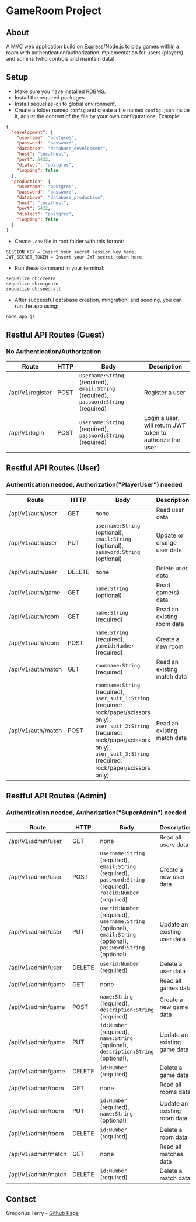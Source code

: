 # GameRoom Project

## About

A MVC web application build on Express/Node.js to play games within a room with authentication/authorization implementation for users (players) and admins (who controls and maintain data).

## Setup

- Make sure you have installed RDBMS.
- Install the required packages.
- Install sequelize-cli to global environment.
- Create a folder named `config` and create a file named `config.json` inside it, adjust the content of the file by your own configurations. Example:

```json
{
  "development": {
    "username": "postgres",
    "password": "password",
    "database": "database_development",
    "host": "localhost",
    "port": 5432,
    "dialect": "postgres",
    "logging": false
  },
  "production": {
    "username": "postgres",
    "password": "password",
    "database": "database_production",
    "host": "localhost",
    "port": 5432,
    "dialect": "postgres",
    "logging": false
  }
}
```

- Create `.env` file in root folder with this format:

```
SESSION_KEY = Insert your secret session key here;
JWT_SECRET_TOKEN = Insert your JWT secret token here;
```

- Run these command in your terminal:

```
sequelize db:create
sequelize db:migrate
sequelize db:seed:all
```

- After successful database creation, mingration, and seeding, you can run the app using:

```
node app.js
```

## Restful API Routes (Guest)

### No Authentication/Authorization

| Route            | HTTP | Body                                                                                  | Description                                               |
| ---------------- | ---- | ------------------------------------------------------------------------------------- | --------------------------------------------------------- |
| /api/v1/register | POST | `username:String` (required), `email:String` (required), `password:String` (required) | Register a user                                           |
| /api/v1/login    | POST | `username:String` (required), `password:String` (required)                            | Login a user, will return JWT token to authorize the user |

## Restful API Routes (User)

### Authentication needed, Authorization("PlayerUser") needed

| Route              | HTTP   | Body                                                                                                                                                                                                          | Description                 |
| ------------------ | ------ | ------------------------------------------------------------------------------------------------------------------------------------------------------------------------------------------------------------- | --------------------------- |
| /api/v1/auth/user  | GET    | none                                                                                                                                                                                                          | Read user data              |
| /api/v1/auth/user  | PUT    | `username:String` (optional), `email:String` (optional), `password:String` (optional)                                                                                                                         | Update or change user data  |
| /api/v1/auth/user  | DELETE | none                                                                                                                                                                                                          | Delete user data            |
| /api/v1/auth/game  | GET    | `name:String` (optional)                                                                                                                                                                                      | Read game(s) data           |
| /api/v1/auth/room  | GET    | `name:String` (required)                                                                                                                                                                                      | Read an existing room data  |
| /api/v1/auth/room  | POST   | `name:String` (required), `gameid:Number` (required)                                                                                                                                                          | Create a new room           |
| /api/v1/auth/match | GET    | `roomname:String` (required)                                                                                                                                                                                  | Read an existing match data |
| /api/v1/auth/match | POST   | `roomname:String` (required), `user_suit_1:String` (required: rock/paper/scissors only), `user_suit_2:String` (required: rock/paper/scissors only), `user_suit_3:String` (required: rock/paper/scissors only) | Read an existing match data |

## Restful API Routes (Admin)

### Authentication needed, Authorization("SuperAdmin") needed

| Route               | HTTP   | Body                                                                                                              | Description                  |
| ------------------- | ------ | ----------------------------------------------------------------------------------------------------------------- | ---------------------------- |
| /api/v1/admin/user  | GET    | none                                                                                                              | Read all users data          |
| /api/v1/admin/user  | POST   | `username:String` (required), `email:String` (required), `password:String` (required), `roleid:Number` (required) | Create a new user data       |
| /api/v1/admin/user  | PUT    | `userid:Number` (required), `username:String` (optional), `email:String` (optional), `password:String` (optional) | Update an existing user data |
| /api/v1/admin/user  | DELETE | `userid:Number` (required)                                                                                        | Delete a user data           |
| /api/v1/admin/game  | GET    | none                                                                                                              | Read all games data          |
| /api/v1/admin/game  | POST   | `name:String` (required), `description:String` (required)                                                         | Create a new game data       |
| /api/v1/admin/game  | PUT    | `id:Number` (required), `name:String` (optional), `description:String` (optional),                                | Update an existing game data |
| /api/v1/admin/game  | DELETE | `id:Number` (required)                                                                                            | Delete a game data           |
| /api/v1/admin/room  | GET    | none                                                                                                              | Read all rooms data          |
| /api/v1/admin/room  | PUT    | `id:Number` (required), `name:String` (optional)                                                                  | Update an existing room data |
| /api/v1/admin/room  | DELETE | `id:Number` (required)                                                                                            | Delete a room data           |
| /api/v1/admin/match | GET    | none                                                                                                              | Read all matches data        |
| /api/v1/admin/match | DELETE | `id:Number` (required)                                                                                            | Delete a match data          |

## Contact

Gregorius Ferry - [Github Page](https://github.com/grgsferry)
